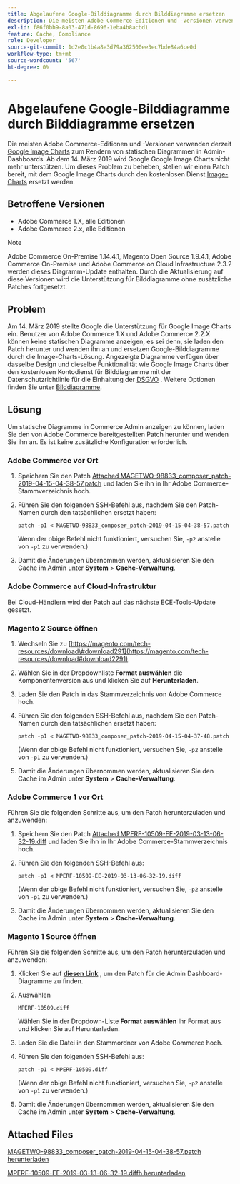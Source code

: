```yaml
---
title: Abgelaufene Google-Bilddiagramme durch Bilddiagramme ersetzen
description: Die meisten Adobe Commerce-Editionen und -Versionen verwenden derzeit [Google Image Charts](https://developers.google.com/chart/image/) zum Rendern statischer Diagramme in Admin-Dashboards. Ab dem 14. März 2019 wird Google Google Image Charts nicht mehr unterstützen. Um dieses Problem zu beheben, stellen wir einen Patch bereit, um Google Image Charts durch [Image-Charts](https://www.image-charts.com/) kostenlosen Service zu ersetzen.
exl-id: f86f0bb9-8a03-471d-8696-1eba4b8acbd1
feature: Cache, Compliance
role: Developer
source-git-commit: 1d2e0c1b4a8e3d79a362500ee3ec7bde84a6ce0d
workflow-type: tm+mt
source-wordcount: '567'
ht-degree: 0%

---
```


# Abgelaufene Google-Bilddiagramme durch Bilddiagramme ersetzen

Die meisten Adobe Commerce-Editionen und -Versionen verwenden derzeit [Google Image Charts](https://developers.google.com/chart/image/) zum Rendern von statischen Diagrammen in Admin-Dashboards. Ab dem 14. März 2019 wird Google Google Image Charts nicht mehr unterstützen. Um dieses Problem zu beheben, stellen wir einen Patch bereit, mit dem Google Image Charts durch den kostenlosen Dienst [Image-Charts](https://www.image-charts.com/) ersetzt werden.

## Betroffene Versionen

* Adobe Commerce 1.X, alle Editionen
* Adobe Commerce 2.x, alle Editionen

>[!NOTE]
>
>Adobe Commerce On-Premise 1.14.4.1, Magento Open Source 1.9.4.1, Adobe Commerce On-Premise und Adobe Commerce on Cloud Infrastructure 2.3.2 werden dieses Diagramm-Update enthalten. Durch die Aktualisierung auf diese Versionen wird die Unterstützung für Bilddiagramme ohne zusätzliche Patches fortgesetzt.

## Problem

Am 14. März 2019 stellte Google die Unterstützung für Google Image Charts ein. Benutzer von Adobe Commerce 1.X und Adobe Commerce 2.2.X können keine statischen Diagramme anzeigen, es sei denn, sie laden den Patch herunter und wenden ihn an und ersetzen Google-Bilddiagramme durch die Image-Charts-Lösung. Angezeigte Diagramme verfügen über dasselbe Design und dieselbe Funktionalität wie Google Image Charts über den kostenlosen Kontodienst für Bilddiagramme mit der Datenschutzrichtlinie für die Einhaltung der [DSGVO](https://www.image-charts.com/data-processing-addendum.html) . Weitere Optionen finden Sie unter [Bilddiagramme](https://www.image-charts.com/).

## Lösung

Um statische Diagramme in Commerce Admin anzeigen zu können, laden Sie den von Adobe Commerce bereitgestellten Patch herunter und wenden Sie ihn an. Es ist keine zusätzliche Konfiguration erforderlich.

### Adobe Commerce vor Ort

1. Speichern Sie den Patch [Attached MAGETWO-98833\_composer\_patch-2019-04-15-04-38-57.patch](assets/MAGETWO-98833_composer_patch-2019-04-15-04-38-57.patch.zip) und laden Sie ihn in Ihr Adobe Commerce-Stammverzeichnis hoch.
1. Führen Sie den folgenden SSH-Befehl aus, nachdem Sie den Patch-Namen durch den tatsächlichen ersetzt haben:

   ```git
   patch -p1 < MAGETWO-98833_composer_patch-2019-04-15-04-38-57.patch
   ```

   Wenn der obige Befehl nicht funktioniert, versuchen Sie, `-p2` anstelle von `-p1` zu verwenden.)

1. Damit die Änderungen übernommen werden, aktualisieren Sie den Cache im Admin unter **System** > **Cache-Verwaltung**.

### Adobe Commerce auf Cloud-Infrastruktur

Bei Cloud-Händlern wird der Patch auf das nächste ECE-Tools-Update gesetzt.

### Magento 2 Source öffnen

1. Wechseln Sie zu [https://magento.com/tech-resources/download\#download291](https://magento.com/tech-resources/download#download2291).
1. Wählen Sie in der Dropdownliste **Format auswählen** die Komponentenversion aus und klicken Sie auf **Herunterladen**.
1. Laden Sie den Patch in das Stammverzeichnis von Adobe Commerce hoch.
1. Führen Sie den folgenden SSH-Befehl aus, nachdem Sie den Patch-Namen durch den tatsächlichen ersetzt haben:

   ```git
   patch -p1 < MAGETWO-98833_composer_patch-2019-04-15-04-37-48.patch
   ```

   (Wenn der obige Befehl nicht funktioniert, versuchen Sie, `-p2` anstelle von `-p1` zu verwenden.)

1. Damit die Änderungen übernommen werden, aktualisieren Sie den Cache im Admin unter **System** > **Cache-Verwaltung**.

### Adobe Commerce 1 vor Ort

Führen Sie die folgenden Schritte aus, um den Patch herunterzuladen und anzuwenden:

1. Speichern Sie den Patch [Attached MPERF-10509-EE-2019-03-13-06-32-19.diff](assets/MPERF-10509-EE-2019-03-13-06-32-19.diff.zip) und laden Sie ihn in Ihr Adobe Commerce-Stammverzeichnis hoch.
1. Führen Sie den folgenden SSH-Befehl aus:

   ```git
   patch -p1 < MPERF-10509-EE-2019-03-13-06-32-19.diff
   ```

   (Wenn der obige Befehl nicht funktioniert, versuchen Sie, `-p2` anstelle von `-p1` zu verwenden.)

1. Damit die Änderungen übernommen werden, aktualisieren Sie den Cache im Admin unter **System** > **Cache-Verwaltung**.

### Magento 1 Source öffnen

Führen Sie die folgenden Schritte aus, um den Patch herunterzuladen und anzuwenden:

1. Klicken Sie auf [**diesen Link**](https://magento.com/tech-resources/download#download2283) , um den Patch für die Admin Dashboard-Diagramme zu finden.
1. Auswählen

   ```git
   MPERF-10509.diff
   ```

   Wählen Sie in der Dropdown-Liste **Format auswählen** Ihr Format aus und klicken Sie auf Herunterladen.

1. Laden Sie die Datei in den Stammordner von Adobe Commerce hoch.
1. Führen Sie den folgenden SSH-Befehl aus:

   ```git
   patch -p1 < MPERF-10509.diff
   ```

   (Wenn der obige Befehl nicht funktioniert, versuchen Sie, `-p2` anstelle von `-p1` zu verwenden.)

1. Damit die Änderungen übernommen werden, aktualisieren Sie den Cache im Admin unter **System** > **Cache-Verwaltung**.

## Attached Files

[MAGETWO-98833_composer_patch-2019-04-15-04-38-57.patch herunterladen](assets/MAGETWO-98833_composer_patch-2019-04-15-04-38-57.patch)

[MPERF-10509-EE-2019-03-13-06-32-19.diffh herunterladen](assets/MPERF-10509-EE-2019-03-13-06-32-19.diff)
